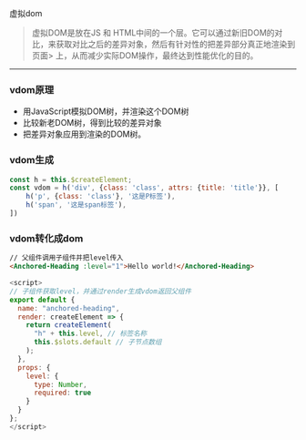 虚拟dom
> 虚拟DOM是放在JS 和 HTML中间的一个层。它可以通过新旧DOM的对比，来获取对比之后的差异对象，然后有针对性的把差异部分真正地渲染到页面> 上，从而减少实际DOM操作，最终达到性能优化的目的。
-----------------
### vdom原理
+ 用JavaScript模拟DOM树，并渲染这个DOM树
+ 比较新老DOM树，得到比较的差异对象
+ 把差异对象应用到渲染的DOM树。

### vdom生成
```javascript
const h = this.$createElement;
const vdom = h('div', {class: 'class', attrs: {title: 'title'}}, [
    h('p', {class: 'class'}, '这是P标签'),
    h('span', '这是span标签'),
])
```

### vdom转化成dom
```html
// 父组件调用子组件并把level传入
<Anchored-Heading :level="1">Hello world!</Anchored-Heading>
```
```javascript
<script>
// 子组件获取level，并通过render生成vdom返回父组件
export default {
  name: "anchored-heading",
  render: createElement => {
    return createElement(
      "h" + this.level, // 标签名称
      this.$slots.default // 子节点数组
    );
  },
  props: {
    level: {
      type: Number,
      required: true
    }
  }
};
</script>
```